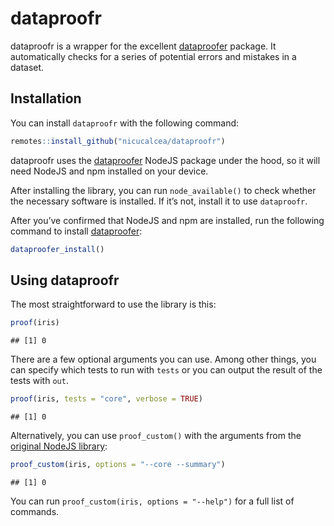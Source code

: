 dataproofr
================

dataproofr is a wrapper for the excellent
[dataproofer](https://github.com/dataproofer/Dataproofer) package. It
automatically checks for a series of potential errors and mistakes in a
dataset.

## Installation

You can install `dataproofr` with the following command:

``` r
remotes::install_github("nicucalcea/dataproofr")
```

dataproofr uses the
[dataproofer](https://github.com/dataproofer/Dataproofer) NodeJS package
under the hood, so it will need NodeJS and npm installed on your device.

After installing the library, you can run `node_available()` to check
whether the necessary software is installed. If it’s not, install it to
use `dataproofr`.

After you’ve confirmed that NodeJS and npm are installed, run the
following command to install
[dataproofer](https://github.com/dataproofer/Dataproofer):

``` r
dataproofer_install()
```

## Using dataproofr

The most straightforward to use the library is this:

``` r
proof(iris)
```

    ## [1] 0

There are a few optional arguments you can use. Among other things, you
can specify which tests to run with `tests` or you can output the result
of the tests with `out`.

``` r
proof(iris, tests = "core", verbose = TRUE)
```

    ## [1] 0

Alternatively, you can use `proof_custom()` with the arguments from the
[original NodeJS library](https://github.com/dataproofer/Dataproofer):

``` r
proof_custom(iris, options = "--core --summary")
```

    ## [1] 0

You can run `proof_custom(iris, options = "--help")` for a full list of
commands.
